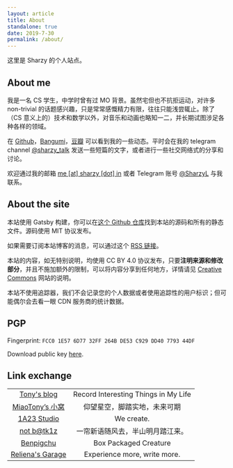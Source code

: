 ```yaml
---
layout: article
title: About
standalone: true
date: 2019-7-30
permalink: /about/
---
```


这里是 Sharzy 的个人站点。

## About me

我是一名 CS 学生，中学时曾有过 MO 背景。虽然宅但也不抗拒运动，对许多 non-trivial 的话题感兴趣，只是常常感慨精力有限，往往只能浅尝辄止。除了（CS 意义上的）技术和数学以外，对音乐和动画也略知一二，并长期试图涉足各种各样的领域。

在  [Github](https://github.com/SharzyL)，[Bangumi](https://bgm.tv/user/sharzy)，[豆瓣](https://www.douban.com/people/sharzy/) 可以看到我的一些动态。平时会在我的 telegram channel [@sharzy_talk](https://t.me/sharzy_talk) 发送一些短篇的文字，或者进行一些社交网络式的分享和讨论。

欢迎通过我的邮箱 [me [at] sharzy [dot] in](mailto:me@sharzy.in) 或者 Telegram 账号 [@SharzyL](https://t.me/sharzyl) 与我联系。

## About the site

本站使用 Gatsby 构建，你可以在[这个 Github 仓库](https://github.com/SharzyL/SharzyL.github.io)找到本站的源码和所有的静态文件。源码使用 MIT 协议发布。

如果需要订阅本站博客的消息，可以通过这个 [RSS 链接](/feed.xml)。

本站的内容，如无特别说明，均使用 CC BY 4.0 协议发布，只要**注明来源和修改部分**，并且不施加额外的限制，可以将内容分享到任何地方，详情请见 [Creative Commons](https://creativecommons.org/licenses/by/4.0/) 网站的说明。

本站不使用追踪器，我们不会记录您的个人数据或者使用追踪性的用户标识；但可能偶尔会去看一眼 CDN 服务商的统计数据。

## PGP

Fingerprint: `FCC0 1E57 6D77 32FF 264B DE53 C929 DD40 7793 44DF`

Download public key [here](https://keys.openpgp.org/vks/v1/by-fingerprint/FCC01E576D7732FF264BDE53C929DD40779344DF). 

## Link exchange

<table>
    <tbody>
        <tr>
            <td align="center"><a href="https://fengtony686.github.io/">Tony's blog</a></td>
            <td align="center">Record Interesting Things in My Life</td>
        </tr>
        <tr>
            <td align="center"><a href="https://miaotony.xyz/">MiaoTony’s 小窝</a></td>
            <td align="center">仰望星空，脚踏实地，未来可期</td>
        </tr>
        <tr>
            <td align="center"><a href="https://1a23.com/">1A23 Studio</a></td>
            <td align="center">We create.</td>
        </tr>
        <tr>
            <td align="center"><a href="https://blog.batkiz.com/">not b@tk1z</a></td>
            <td align="center">一帘新语随风去，半山明月踏江来。</td>
        </tr>
        <tr>
            <td align="center"><a href="https://benpigchu.com/">Benpigchu</a></td>
            <td align="center">Box Packaged Creature</td>
        </tr>
        <tr>
            <td align="center"><a href="https://blog.cyanoxygen.xyz">Reliena's Garage</a></td>
            <td align="center">Experience more, write more.</td>
        </tr>
    </tbody>
</table>

